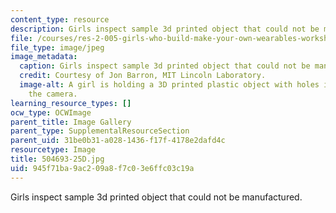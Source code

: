 ```yaml
---
content_type: resource
description: Girls inspect sample 3d printed object that could not be manufactured.
file: /courses/res-2-005-girls-who-build-make-your-own-wearables-workshop-spring-2015/945f71ba9ac209a8f7c03e6ffc03c19a_504693-25D.jpg
file_type: image/jpeg
image_metadata:
  caption: Girls inspect sample 3d printed object that could not be manufactured.
  credit: Courtesy of Jon Barron, MIT Lincoln Laboratory.
  image-alt: A girl is holding a 3D printed plastic object with holes in it up to
    the camera.
learning_resource_types: []
ocw_type: OCWImage
parent_title: Image Gallery
parent_type: SupplementalResourceSection
parent_uid: 31be0b31-a028-1436-f17f-4178e2dafd4c
resourcetype: Image
title: 504693-25D.jpg
uid: 945f71ba-9ac2-09a8-f7c0-3e6ffc03c19a
---
```

Girls inspect sample 3d printed object that could not be manufactured.

